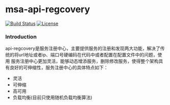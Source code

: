 # msa-api-regcovery
[![Build Status](https://travis-ci.org/microcmpt/msa-api-regcovery.svg?branch=master)](https://travis-ci.org/microcmpt/msa-api-regcovery) [![License](https://img.shields.io/badge/license-Apache%202-4EB1BA.svg)](https://www.apache.org/licenses/LICENSE-2.0.html)
### Introduction
api-regcovery是服务注册中心，主要提供服务的注册和发现两大功能，解决了传统的将url地址或者ip、端口号硬编码在代码中或者配置在配置文件中的问题，使用
服务注册中心更加灵活，能够动态增添服务，删除修改服务，使得整个架构具有良好的可伸缩性，服务注册中心的具体特点如下：
 - 灵活
 - 可伸缩
 - 高可用
 - 负载均衡(目前只使用随机负载均衡算法)